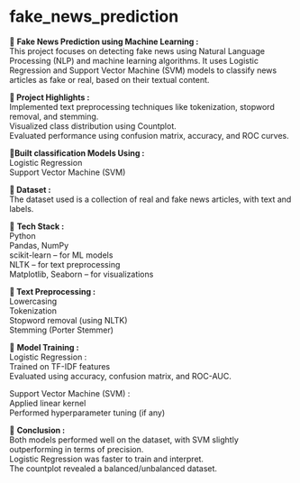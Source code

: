 # fake_news_prediction
📰 <b>Fake News Prediction using Machine Learning :</b>
<br>This project focuses on detecting fake news using Natural Language Processing (NLP) and machine learning algorithms. It uses Logistic Regression and Support Vector Machine (SVM) models to classify news articles as fake or real, based on their textual content.

📌<b> Project Highlights :</b>
<br>Implemented text preprocessing techniques like tokenization, stopword removal, and stemming.<br>
Visualized class distribution using Countplot.<br>
Evaluated performance using confusion matrix, accuracy, and ROC curves.<br>

📌<b>Built classification Models Using :</b> <br>
 Logistic Regression<br>
 Support Vector Machine (SVM) <br>
 
📁<b> Dataset :</b>
<br>The dataset used is a collection of real and fake news articles, with text and labels.

🔧 <b>Tech Stack :</b>
<br>Python<br>
Pandas, NumPy<br>
scikit-learn – for ML models<br>
NLTK – for text preprocessing<br>
Matplotlib, Seaborn – for visualizations

🧹<b> Text Preprocessing :</b>
<br>Lowercasing<br>
Tokenization<br>
Stopword removal (using NLTK)<br>
Stemming (Porter Stemmer)

🤖 <b>Model Training :</b>
<br>Logistic Regression :<br>
Trained on TF-IDF features<br>
Evaluated using accuracy, confusion matrix, and ROC-AUC. <br>

Support Vector Machine (SVM) :<br>
 Applied linear kernel<br>
 Performed hyperparameter tuning (if any)

📌 <b>Conclusion :</b>
<br>Both models performed well on the dataset, with SVM slightly outperforming in terms of precision.<br>
Logistic Regression was faster to train and interpret.<br>
The countplot revealed a balanced/unbalanced dataset.
